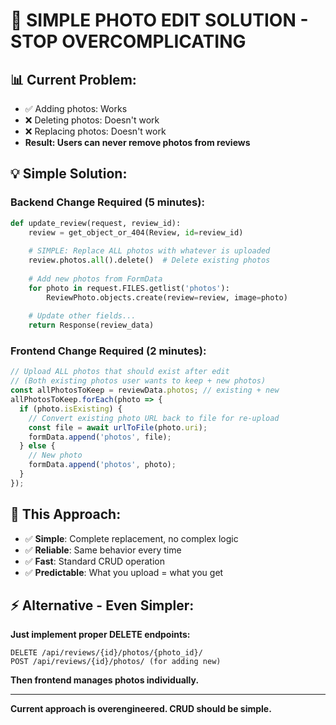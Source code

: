 # 🚨 SIMPLE PHOTO EDIT SOLUTION - STOP OVERCOMPLICATING

## 📊 **Current Problem:**
- ✅ Adding photos: Works  
- ❌ Deleting photos: Doesn't work
- ❌ Replacing photos: Doesn't work
- **Result: Users can never remove photos from reviews**

## 💡 **Simple Solution:**

### **Backend Change Required (5 minutes):**
```python
def update_review(request, review_id):
    review = get_object_or_404(Review, id=review_id)
    
    # SIMPLE: Replace ALL photos with whatever is uploaded
    review.photos.all().delete()  # Delete existing photos
    
    # Add new photos from FormData
    for photo in request.FILES.getlist('photos'):
        ReviewPhoto.objects.create(review=review, image=photo)
    
    # Update other fields...
    return Response(review_data)
```

### **Frontend Change Required (2 minutes):**
```typescript
// Upload ALL photos that should exist after edit
// (Both existing photos user wants to keep + new photos)
const allPhotosToKeep = reviewData.photos; // existing + new
allPhotosToKeep.forEach(photo => {
  if (photo.isExisting) {
    // Convert existing photo URL back to file for re-upload
    const file = await urlToFile(photo.uri);
    formData.append('photos', file);
  } else {
    // New photo
    formData.append('photos', photo);
  }
});
```

## 🎯 **This Approach:**
- ✅ **Simple**: Complete replacement, no complex logic
- ✅ **Reliable**: Same behavior every time  
- ✅ **Fast**: Standard CRUD operation
- ✅ **Predictable**: What you upload = what you get

## ⚡ **Alternative - Even Simpler:**

**Just implement proper DELETE endpoints:**
```
DELETE /api/reviews/{id}/photos/{photo_id}/
POST /api/reviews/{id}/photos/ (for adding new)
```

**Then frontend manages photos individually.**

---

**Current approach is overengineered. CRUD should be simple.**